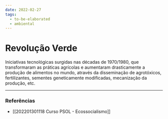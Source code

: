 ```yaml
---
date: 2022-02-27
tags:
  - to-be-elaborated
  - ambiental
---
```

# Revolução Verde
Iniciativas tecnológicas surgidas nas décadas de 1970/1980, que transformaram as práticas agrícolas e aumentaram drasticamente a produção de alimentos no mundo, através da disseminação de agrotóxicos, fertilizantes, sementes geneticamente modificadas, mecanização da produção, etc.

---
### Referências
- [[202201301118 Curso PSOL - Ecossocialismo]]